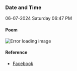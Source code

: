 ### Date and Time

06-07-2024 Saturday 06:47 PM

#### Poem

![Error loading image](https://scontent.famd1-3.fna.fbcdn.net/v/t39.30808-6/450146093_7801540343216523_1022615219233046969_n.jpg?stp=cp6_dst-jpg_s600x600&_nc_cat=100&ccb=1-7&_nc_sid=127cfc&_nc_ohc=MvJh2wPvghYQ7kNvgERurT8&_nc_ht=scontent.famd1-3.fna&oh=00_AYCixoeM79mec118bcp3h2BY6MXE-7wFXnIrowKIt4OUIQ&oe=66915922)

#### Reference

* [Facebook](https://www.facebook.com/share/p/hMb3u45CQWFetMxh/?mibextid=xfxF2i)
